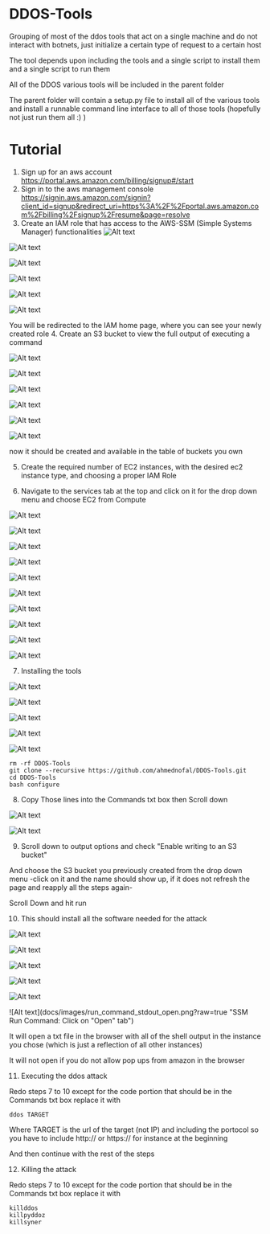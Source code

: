 # DDOS-Tools
Grouping of most of the ddos tools that act on a single machine and do not interact with botnets, just initialize a certain type of request to a certain host

The tool depends upon including the tools and a single script to install them and a single script to run them

All of the DDOS various tools will be included in the parent folder

The parent folder will contain a setup.py file to install all of the various tools and install
a runnable command line interface to all of those tools (hopefully not just run them all :) )


# Tutorial

1. Sign up for an aws account https://portal.aws.amazon.com/billing/signup#/start
2. Sign in to the aws management console https://signin.aws.amazon.com/signin?client_id=signup&redirect_uri=https%3A%2F%2Fportal.aws.amazon.com%2Fbilling%2Fsignup%2Fresume&page=resolve
3. Create an IAM role that has access to the AWS-SSM (Simple Systems Manager) functionalities
![Alt text](docs/images/management_console_choose_IAM.png?raw=true "AWS Management Console: Choose IAM from Security, Identity and Compliance")

![Alt text](docs/images/management_console_IAM_choose_roles.png?raw=true "AWS Management Console: Choose roles from the dashboard on the left")

![Alt text](docs/images/IAM_roles_choose_create_role.png?raw=true "IAM roles tab: Choose Create Role")

![Alt text](docs/images/create_role_choose_aws_service_and_ec2.png?raw=true "Create Roles tab: Choose AWS Service as the type of trusted entity and EC2 as the service that will use this role")

![Alt text](docs/images/attach_permissions_policy_choose_AmazonSSMFullAcces.png?raw=true "Attach Permissions Policy page : Choose AmazonSSMFullAcces and hit Next:Review")

![Alt text](docs/images/role_review_type_in_name.png?raw=true "Role Review page : Type in a name for the role, try to make it as descriptive as possible such as AWSSSMRole hit Next")

You will be redirected to the IAM home page, where you can see your newly created role
4. Create an S3 bucket to view the full output of executing a command

![Alt text](docs/images/management_console_choose_s3.png?raw=true "AWS Management Console: Choose EC2 from Compute Services")

![Alt text](docs/images/s3_create_bucket.png?raw=true "S3 Management Console: Click on create bucket which will pop up a settings window for the new bucket")

![Alt text](docs/images/s3_type_name.png?raw=true "S3 pop up: type in the name for the new bucket -mostly the region will be defaulted but check that it is the same region your instances are initialized in- and then click next")

![Alt text](docs/images/s3_bucket_properties.png?raw=true "S3 pop up: choose the same settings in the image which are the default")

![Alt text](docs/images/s3_set_permissions.png?raw=true "S3 pop up:  choose the same settings in the image which are the default")

![Alt text](docs/images/s3_bucket_review.png?raw=true "S3 pop up: review settings and click on Create bucket")

now it should be created and available in the table of buckets you own

5. Create the required number of EC2 instances, with the desired ec2 instance type, and choosing a proper IAM Role

6. Navigate to the services tab at the top and click on it for the drop down menu and choose EC2 from Compute

![Alt text](docs/images/management_console_choose_ec2.png?raw=true "AWS Management Console: Choose EC2 from Compute Services")


![Alt text](docs/images/ec2_dashboard_launch_instances.png?raw=true "EC2 Dashboard : Choose Launch Instances")

![Alt text](docs/images/launch_instances_choose_an_ami.png?raw=true "Launch Instances flow, choose an AMI : Choose Ubuntu Server 16.04 LTS HVM SSD Volume Type - ami-51537029 ")

![Alt text](docs/images/launch_instances_choose_type.png?raw=true "Launch Instances flow, choose an instance type : Choose t2.micro")

![Alt text](docs/images/launch_instances_configure_instance_details.png?raw=true "Launch Instances flow, configure instance details: type in the number of instances you need, make it as big as possible, and most importantly choose the IAM role you created from the IAM role choice in the middle of the page, click next")

![Alt text](docs/images/launch_instances_choose_storage.png?raw=true "Launch Instances flow, choose storage: type in the number of gigabytes you need, make it as big as possible, click next")

![Alt text](docs/images/launch_instances_set_group_tags.png?raw=true "Launch Instances flow, set group page: click on Add Tag")

![Alt text](docs/images/launch_instances_group_tag_ex.png?raw=true "Launch Instances flow, set group page: Put in a key and a value such as the ones in the image, not necessarily the same, we do not really need the tags, it is just to differentiate your normal instances from the ones that are tasked with the DDOS, if you have had other instances then click on Review an Launch")

![Alt text](docs/images/launch_instances_review_and_launch.png?raw=true "Launch Instances flow, review and launch page: check you have not missed anything and click launch")

![Alt text](docs/images/launch_instances_create_key_pair.png?raw=true "Launch Instances flow, create key pair pop up: type in a name for the key pair .pem file and then hit download key pair and keep the file safely stored it is the only way to ssh into your instances, we do not need to ssh in this tutorial but just in case you need to perform a one lines in an instance in interactive mode, and them launch instances will be available to click on, click on it")

7. Installing the tools

![Alt text](docs/images/management_console_choose_systems_manager.png?raw=true "AWS Management Console: From Management Tools Choose Systems Manager and click on it")

![Alt text](docs/images/ssm.png?raw=true "SSM preview: From the tab on the left scroll down and choose Actions : Run Command")

![Alt text](docs/images/ssm_run_command.png?raw=true "SSM Run Command: in the right corner click on Run Command")

![Alt text](docs/images/run_command_choose_aws_runshellscript.png?raw=true "SSM Run Command: in the right corner click on the right arrow -angle bracket- till you hit the 3rd page of options and choose AWS-RunShellScript then scroll down till Commands txt box show up")

![Alt text](docs/images/run_command_command_txt_box.png?raw=true "SSM Run Command: the txt that should be in this txt box is below ")

```
rm -rf DDOS-Tools
git clone --recursive https://github.com/ahmednofal/DDOS-Tools.git
cd DDOS-Tools
bash configure
```

8. Copy Those lines into the Commands txt box then Scroll down


![Alt text](docs/images/run_command_targets_manually.png?raw=true "SSM Run Command: Choose all of your instances manually or through the tag you created if you have other instances than the ones you created using this tutorial")

![Alt text](docs/images/run_command_targets_use_tags.png?raw=true "SSM Run Command: Type in the group tag key and value that you choose during the instances installation steps")

9. Scroll down to output options and check "Enable writing to an S3 bucket"

And choose the S3 bucket you previously created from the drop down menu -click on it and the name should show up, if it does not refresh the page and reapply all the steps again-

Scroll Down and hit run

10. This should install all the software needed for the attack

![Alt text](docs/images/run_command_success.png?raw=true "SSM Run Command: Click on the command id to review output, this shows only one id, you will have n ids for n instances you included in the run, choose any of them they should be in the exact same replicated state")

![Alt text](docs/images/run_command_success_output.png?raw=true "SSM Run Command: Click on output")

![Alt text](docs/images/run_command_success_output_click_AmazonS3.png?raw=true "SSM Run Command: Click on Amazon S3 Hyper linked in blue")

![Alt text](docs/images/docs/images/run_command_s3_bucket.png?raw=true "SSM Run Command: Click on the name of your bucket")

![Alt text](docs/images/run_command_output_and_errors.png?raw=true "SSM Run Command: Click on the output tab")

![Alt text](docs/images/run_command_stdout_open.png?raw=true "SSM Run Command: Click on "Open" tab")

It will open a txt file in the browser with all of the shell output in the instance you chose (which is just a reflection of all other instances)

It will not open if you do not allow pop ups from amazon in the browser

11. Executing the ddos attack

Redo steps 7 to 10 except for the code portion that should be in the Commands txt box replace it with 

```
ddos TARGET
```

Where TARGET is the url of the target (not IP) and including the portocol so you have to include http:// or https:// for instance at the beginning 

And then continue with the rest of the steps



12. Killing the attack

Redo steps 7 to 10 except for the code portion that should be in the Commands txt box replace it with 

```
killddos
killpyddoz
killsyner
```

